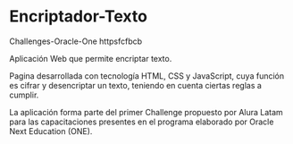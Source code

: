 # Encriptador-Texto

Challenges-Oracle-One httpsfcfbcb

Aplicación Web que permite encriptar texto.

Pagina desarrollada con tecnología HTML, CSS y JavaScript, cuya función es cifrar y desencriptar un texto, teniendo en cuenta ciertas reglas a cumplir.

La aplicación forma parte del primer Challenge propuesto por Alura Latam para las capacitaciones presentes en el programa elaborado por Oracle Next Education (ONE).
